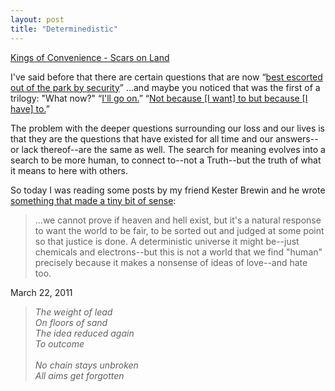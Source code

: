 ```yaml
---
layout: post
title: "Determinedistic"
---
```


<p class="media"><span class="audioplayer"><span id="audioplayer_1"><a href="http://danielsjourney.com/files/13%20Scars%20On%20Land.mp3">Kings of Convenience - Scars on Land</a></span></span></p>

I've said before that there are certain questions that are now &ldquo;[best escorted out of the park by security](http://danielsjourney.com/2011/02/24/what-now.html)&rdquo; ...and maybe you noticed that was the first of a trilogy: "What now?" &ldquo;[I'll go on.](http://danielsjourney.com/2011/02/28/I-can-not-go-on.html)&rdquo; &ldquo;[Not because \[I want\] to but because \[I have\] to.](http://danielsjourney.com/2011/03/07/bikes.html)&rdquo;

The problem with the deeper questions surrounding our loss and our lives is that they are the questions that have existed for all time and our answers--or lack thereof--are the same as well. The search for meaning evolves into a search to be more human, to connect to--not a Truth--but the truth of what it means to here with others.

So today I was reading some posts by my friend Kester Brewin and he wrote [something that made a tiny bit of sense](http://www.kesterbrewin.com/2011/03/15/free-will-determinism-heaven-hell/):

> ...we cannot prove if heaven and hell exist, but it's a natural response to want the world to be fair, to be sorted out and judged at some point so that justice is done. A deterministic universe it might be--just chemicals and electrons--but this is not a world that we find "human" precisely because it makes a nonsense of ideas of love--and hate too.

<p class="date">March 22, 2011</p>

<p class="postscript"><blockquote style="font-style:italic">The weight of lead<br>
On floors of sand<br>
The idea reduced again<br>
To outcome<br>
<br>
No chain stays unbroken<br>
All aims get forgotten</blockquote></p>

<script type="text/javascript">  
  $(function(){
    AudioPlayer.embed("audioplayer_1", {soundFile: "http://danielsjourney.com/files/13%20Scars%20On%20Land.mp3",  
        titles: "Scars on Land",  
        artists: "Kings of Convenience"});
  });
</script>